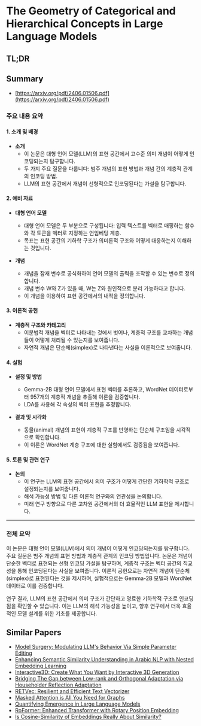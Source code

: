 # The Geometry of Categorical and Hierarchical Concepts in Large Language Models
## TL;DR
## Summary
- [https://arxiv.org/pdf/2406.01506.pdf](https://arxiv.org/pdf/2406.01506.pdf)

### 주요 내용 요약

#### 1. 소개 및 배경
- **소개**
  - 이 논문은 대형 언어 모델(LLM)의 표현 공간에서 고수준 의미 개념이 어떻게 인코딩되는지 탐구합니다.
  - 두 가지 주요 질문을 다룹니다: 범주 개념의 표현 방법과 개념 간의 계층적 관계의 인코딩 방법.
  - LLM의 표현 공간에서 개념이 선형적으로 인코딩된다는 가설을 탐구합니다.

#### 2. 예비 자료
- **대형 언어 모델**
  - 대형 언어 모델은 두 부분으로 구성됩니다: 입력 텍스트를 벡터로 매핑하는 함수와 각 토큰을 벡터로 지정하는 언임베딩 계층.
  - 목표는 표현 공간의 기하학 구조가 의미론적 구조와 어떻게 대응하는지 이해하는 것입니다.

- **개념**
  - 개념을 잠재 변수로 공식화하여 언어 모델의 출력을 조작할 수 있는 변수로 정의합니다.
  - 개념 변수 W와 Z가 있을 때, W는 Z와 원인적으로 분리 가능하다고 합니다.
  - 이 개념을 이용하여 표현 공간에서의 내적을 정의합니다.

#### 3. 이론적 공헌
- **계층적 구조와 카테고리**
  - 이분법적 개념을 벡터로 나타내는 것에서 벗어나, 계층적 구조를 교차하는 개념들이 어떻게 처리될 수 있는지를 보여줍니다.
  - 자연적 개념은 단순체(simplex)로 나타낸다는 사실을 이론적으로 보여줍니다.

#### 4. 실험
- **설정 및 방법**
  - Gemma-2B 대형 언어 모델에서 표현 벡터를 추론하고, WordNet 데이터로부터 957개의 계층적 개념을 추출해 이론을 검증합니다.
  - LDA를 사용해 각 속성의 벡터 표현을 추정합니다.

- **결과 및 시각화**
  - 동물(animal) 개념의 표현이 계층적 구조를 반영하는 단순체 구조임을 시각적으로 확인합니다.
  - 이 이론은 WordNet 계층 구조에 대한 실험에서도 검증됨을 보여줍니다.

#### 5. 토론 및 관련 연구
- **논의**
  - 이 연구는 LLM의 표현 공간에서 의미 구조가 어떻게 간단한 기하학적 구조로 설정되는지를 보여줍니다.
  - 해석 가능성 방법 및 다른 이론적 연구와의 연관성을 논의합니다.
  - 미래 연구 방향으로 다른 고차원 공간에서의 더 효율적인 LLM 표현을 제시합니다.

---

### 전체 요약

이 논문은 대형 언어 모델(LLM)에서 의미 개념이 어떻게 인코딩되는지를 탐구합니다. 주요 질문은 범주 개념의 표현 방법과 계층적 관계의 인코딩 방법입니다. 논문은 개념이 단순한 벡터로 표현되는 선형 인코딩 가설을 탐구하며, 계층적 구조는 벡터 공간의 직교성을 통해 인코딩된다는 사실을 보여줍니다. 이론적 공헌으로는 자연적 개념이 단순체(simplex)로 표현된다는 것을 제시하며, 실험적으로는 Gemma-2B 모델과 WordNet 데이터로 이를 검증합니다.

연구 결과, LLM의 표현 공간에서 의미 구조가 간단하고 명료한 기하학적 구조로 인코딩됨을 확인할 수 있습니다. 이는 LLM의 해석 가능성을 높이고, 향후 연구에서 더욱 효율적인 모델 설계를 위한 기초를 제공합니다.

## Similar Papers
- [Model Surgery: Modulating LLM's Behavior Via Simple Parameter Editing](2407.08770.md)
- [Enhancing Semantic Similarity Understanding in Arabic NLP with Nested Embedding Learning](2407.21139.md)
- [Interactive3D: Create What You Want by Interactive 3D Generation](2404.16510.md)
- [Bridging The Gap between Low-rank and Orthogonal Adaptation via Householder Reflection Adaptation](2405.17484.md)
- [RETVec: Resilient and Efficient Text Vectorizer](2302.09207.md)
- [Masked Attention is All You Need for Graphs](2402.10793.md)
- [Quantifying Emergence in Large Language Models](2405.12617.md)
- [RoFormer: Enhanced Transformer with Rotary Position Embedding](2104.09864.md)
- [Is Cosine-Similarity of Embeddings Really About Similarity?](2403.05440.md)

